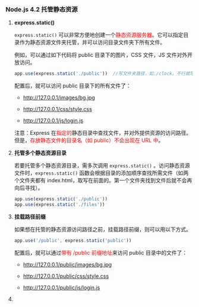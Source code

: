### Node.js 4.2 托管静态资源

1. **express.static()**

   `express.static()` 可以非常方便地创建一个<font color='red'>静态资源服务器</font>。它可以指定目录作为静态资源文件夹托管，并可以访问目录文件夹下所有文件。

   例如，可以通过如下代码将 public 目录下的图片，CSS 文件，JS 文件对外开放访问。

   ```javascript
   app.use(express.static('./public'))  //写文件夹路径，如./clock。不行就写绝对路径。
   ```

   

   配置后，就可以访问 public 目录下的所有文件了：

   + http://127.0.0.1/images/bg.jpg

   + http://127.0.0.1/css/style.css

   + http://127.0.0.1/js/login.js

   注意：Express 在<font color='red'>指定的</font>静态目录中查找文件，并对外提供资源的访问路径。但是，<font color='red'>存放静态文件的目录名（如 public）不会出现在 URL 中</font>。

   

2. **托管多个静态资源目录**

   若要托管多个静态资源目录，需多次调用 `express.static()` 。访问静态资源文件时，`express.static()` 函数会根据目录的添加顺序查找所需文件（如两个文件夹都有 index.html，取写在前面的。第一个文件夹找到文件后就不会再向后寻找）。

   ```javascript
   app.use(express.static('./public'))
   app.use(express.static('./files'))
   ```

   

3. **挂载路径前缀**

   如果想在托管的静态资源访问路径之前，挂载路径前缀，则可以用以下方式。

   ```javascript
   app.use('/public', express.static('public'))
   ```

   配置后，就可以通过<font color='red'>带有 /public 前缀地址</font>来访问 public 目录中的文件了：

   + http://127.0.0.1/public/images/bg.jpg

   + http://127.0.0.1/public/css/style.css

   + http://127.0.0.1/public/js/login.js

     

4. 

